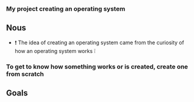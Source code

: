 ### My project creating an operating system

## Nous
- :exclamation: The idea of creating an operating system came from the curiosity of how an operating system works :grey_exclamation:

### To get to know how something works or is created, create one from scratch

## Goals
